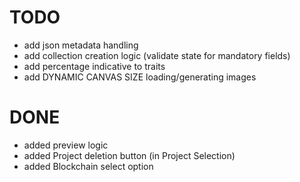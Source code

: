 
# TODO

- add json metadata handling
- add collection creation logic (validate state for mandatory fields)
- add percentage indicative to traits
- add DYNAMIC CANVAS SIZE loading/generating images


# DONE

- added preview logic
- added Project deletion button (in Project Selection)
- added Blockchain select option 

